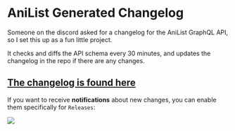 # AniList Generated Changelog

Someone on the discord asked for a changelog for the AniList GraphQL API, so I set this up as a fun little project.

It checks and diffs the API schema every 30 minutes, and updates the changelog in the repo if there are any changes.

## [The changelog is found here](./CHANGELOG.md)

If you want to receive **notifications** about new changes, you can enable them specifically for `Releases`:

![](https://user-images.githubusercontent.com/472500/121041611-c116fc00-c767-11eb-9aaa-64a894a1598a.png)
